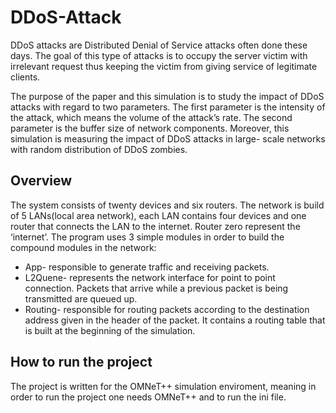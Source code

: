 # DDoS-Attack
DDoS attacks are Distributed Denial of Service attacks often done these days.
The goal of this type of attacks is to occupy the server victim with irrelevant
request thus keeping the victim from giving service of legitimate clients.

The purpose of the paper and this simulation is to study the impact of DDoS attacks with
regard to two parameters. The first parameter is the intensity of the attack, which means
the volume of the attack’s rate. The second parameter is the buffer size of network
components. Moreover, this simulation is measuring the impact of DDoS attacks in large-
scale networks with random distribution of DDoS zombies.

## Overview
The system consists of twenty devices and six routers. The network is build of 5 LANs(local
area network), each LAN contains four devices and one router that connects the LAN to the
internet. Router zero represent the ‘internet’. The program uses 3 simple modules in order
to build the compound modules in the network:
- App- responsible to generate traffic and receiving packets.
- L2Quene- represents the network interface for point to point connection. Packets that
arrive while a previous packet is being transmitted are queued up.
- Routing- responsible for routing packets according to the destination address given in the
header of the packet. It contains a routing table that is built at the beginning of the
simulation.

## How to run the project
The project is written for the OMNeT++ simulation enviroment, meaning in order to run 
the project one needs OMNeT++ and to run the ini file.
